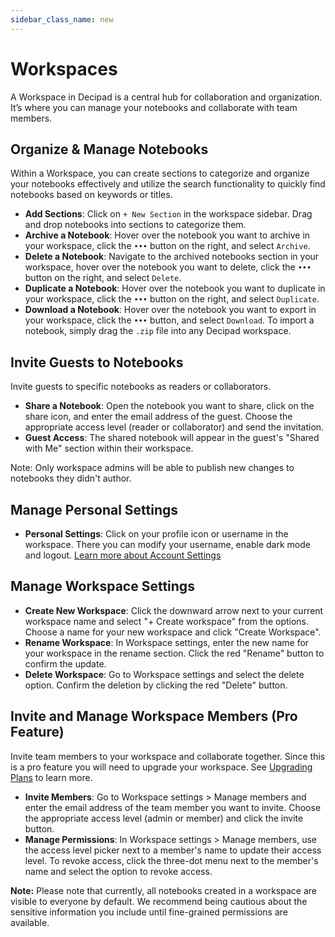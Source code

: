```yaml
---
sidebar_class_name: new
---
```


# Workspaces

A Workspace in Decipad is a central hub for collaboration and organization. It’s where you can manage your notebooks and collaborate with team members.

## Organize & Manage Notebooks

Within a Workspace, you can create sections to categorize and organize your notebooks effectively and utilize the search functionality to quickly find notebooks based on keywords or titles.

- **Add Sections**: Click on `+ New Section` in the workspace sidebar. Drag and drop notebooks into sections to categorize them.
- **Archive a Notebook**: Hover over the notebook you want to archive in your workspace, click the `•••` button on the right, and select `Archive`.
- **Delete a Notebook**: Navigate to the archived notebooks section in your workspace, hover over the notebook you want to delete, click the `•••` button on the right, and select `Delete`.
- **Duplicate a Notebook**: Hover over the notebook you want to duplicate in your workspace, click the `•••` button on the right, and select `Duplicate`.
- **Download a Notebook**: Hover over the notebook you want to export in your workspace, click the `•••` button, and select `Download`. To import a notebook, simply drag the `.zip` file into any Decipad workspace.

## Invite Guests to Notebooks

Invite guests to specific notebooks as readers or collaborators.

- **Share a Notebook**: Open the notebook you want to share, click on the share icon, and enter the email address of the guest. Choose the appropriate access level (reader or collaborator) and send the invitation.
- **Guest Access**: The shared notebook will appear in the guest's "Shared with Me" section within their workspace.

Note: Only workspace admins will be able to publish new changes to notebooks they didn't author.

## Manage Personal Settings

- **Personal Settings**: Click on your profile icon or username in the workspace. There you can modify your username, enable dark mode and logout. [Learn more about Account Settings](/account/settings)

## Manage Workspace Settings

- **Create New Workspace**: Click the downward arrow next to your current workspace name and select "+ Create workspace" from the options. Choose a name for your new workspace and click "Create Workspace".
- **Rename Workspace**: In Workspace settings, enter the new name for your workspace in the rename section. Click the red "Rename" button to confirm the update.
- **Delete Workspace**: Go to Workspace settings and select the delete option. Confirm the deletion by clicking the red "Delete" button.

## Invite and Manage Workspace Members (Pro Feature)

Invite team members to your workspace and collaborate together. Since this is a pro feature you will need to upgrade your workspace. See [Upgrading Plans](/account/plans) to learn more.

- **Invite Members**: Go to Workspace settings > Manage members and enter the email address of the team member you want to invite. Choose the appropriate access level (admin or member) and click the invite button.
- **Manage Permissions**: In Workspace settings > Manage members, use the access level picker next to a member's name to update their access level. To revoke access, click the three-dot menu next to the member's name and select the option to revoke access.

**Note:** Please note that currently, all notebooks created in a workspace are visible to everyone by default. We recommend being cautious about the sensitive information you include until fine-grained permissions are available.
